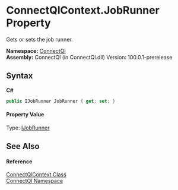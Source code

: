 # ConnectQlContext.JobRunner Property 
 

Gets or sets the job runner.

**Namespace:**&nbsp;<a href="N_ConnectQl">ConnectQl</a><br />**Assembly:**&nbsp;ConnectQl (in ConnectQl.dll) Version: 100.0.1-prerelease

## Syntax

**C#**<br />
``` C#
public IJobRunner JobRunner { get; set; }
```


#### Property Value
Type: <a href="T_ConnectQl_Interfaces_IJobRunner">IJobRunner</a>

## See Also


#### Reference
<a href="T_ConnectQl_ConnectQlContext">ConnectQlContext Class</a><br /><a href="N_ConnectQl">ConnectQl Namespace</a><br />